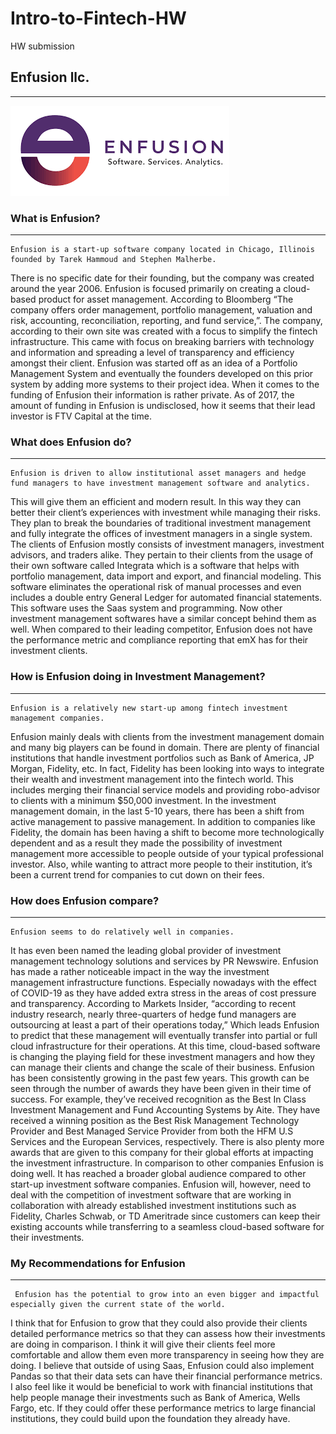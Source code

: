 # Intro-to-Fintech-HW
HW submission

## **Enfusion llc.**
--- 
![Enfusion](Enfusion.png)

### What is Enfusion?
---
	Enfusion is a start-up software company located in Chicago, Illinois founded by Tarek Hammoud and Stephen Malherbe.
  There is no specific date for their founding, but the company was created around the year 2006. Enfusion is focused primarily on creating a cloud-based product for asset management.
  According to Bloomberg “The company offers order management, portfolio management, valuation and risk, accounting, reconciliation, reporting, and fund service,”. The company, according to their own site was created with a focus to simplify the fintech infrastructure.
  This came with focus on breaking barriers with technology and information and spreading a level of transparency and efficiency amongst their client.
  Enfusion was started off as an idea of a Portfolio Management System and eventually the founders developed on this prior system by adding more systems to their project idea.
  When it comes to the funding of Enfusion their information is rather private. As of 2017, the amount of funding in Enfusion is undisclosed, how it seems that their lead investor is FTV Capital at the time.
  
### What does Enfusion do?
---
	Enfusion is driven to allow institutional asset managers and hedge fund managers to have investment management software and analytics.
  This will give them an efficient and modern result. 
  In this way they can better their client’s experiences with investment while managing their risks.
  They plan to break the boundaries of traditional investment management and fully integrate the offices of investment managers in a single system. The clients of Enfusion mostly consists of investment managers, investment advisors, and traders alike. 
  They pertain to their clients from the usage of their own software called Integrata which is a software that helps with portfolio management, data import and export, and financial modeling.
  This software eliminates the operational risk of manual processes and even includes a double entry General Ledger for automated financial statements. This software uses the Saas system and programming.
  Now other investment management softwares have a similar concept behind them as well. When compared to their leading competitor, Enfusion does not have the performance metric and compliance reporting that emX has for their investment clients.
  
### How is Enfusion doing in Investment Management?
---
	Enfusion is a relatively new start-up among fintech investment management companies.
  Enfusion mainly deals with clients from the investment management domain and many big players can be found in domain. 
  There are plenty of financial institutions that handle investment portfolios such as Bank of America, JP Morgan, Fidelity, etc.
  In fact, Fidelity has been looking into ways to integrate their wealth and investment management into the fintech world. This includes merging their financial service models and providing robo-advisor to clients with a minimum $50,000 investment. In the investment management domain, in the last 5-10 years, there has been a shift from active management to passive management.
  In addition to companies like Fidelity, the domain has been having a shift to become more technologically dependent and as a result they made the possibility of investment management more accessible to people outside of your typical professional investor.
  Also, while wanting to attract more people to their institution, it’s been a current trend for companies to cut down on their fees.
  
### How does Enfusion compare?
---
	Enfusion seems to do relatively well in companies.
  It has even been named the leading global provider of investment management technology solutions and services by PR Newswire.
  Enfusion has made a rather noticeable impact in the way the investment management infrastructure functions.
  Especially nowadays with the effect of COVID-19 as they have added extra stress in the areas of cost pressure and transparency. 
  According to Markets Insider, “according to recent industry research, nearly three-quarters of hedge fund managers are outsourcing at least a part of their operations today,” Which leads Enfusion to predict that these management will eventually transfer into partial or full cloud infrastructure for their operations.
  At this time, cloud-based software is changing the playing field for these investment managers and how they can manage their clients and change the scale of their business. Enfusion has been consistently growing in the past few years. 
  This growth can be seen through the number of awards they have been given in their time of success. For example, they’ve received recognition as the Best In Class Investment Management and Fund Accounting Systems by Aite.
  They have received a winning position as the Best Risk Management Technology Provider and Best Managed Service Provider from both the HFM U.S Services and the European Services, respectively.
  There is also plenty more awards that are given to this company for their global efforts at impacting the investment infrastructure. In comparison to other companies Enfusion is doing well.
  It has reached a broader global audience compared to other start-up investment software companies.
  Enfusion will, however, need to deal with the competition of investment software that are working in collaboration with already established investment institutions such as Fidelity, Charles Schwab, or TD Ameritrade since customers can keep their existing accounts while transferring to a seamless cloud-based software for their investments. 
  
### My Recommendations for Enfusion
---
	 Enfusion has the potential to grow into an even bigger and impactful especially given the current state of the world. 
  I think that for Enfusion to grow that they could also provide their clients detailed performance metrics so that they can assess how their investments are doing in comparison. I think it will give their clients feel more comfortable and allow them even more transparency in seeing how they are doing.
  I believe that outside of using Saas, Enfusion could also implement Pandas so that their data sets can have their financial performance metrics.
  I also feel like it would be beneficial to work with financial institutions that help people manage their investments such as Bank of America, Wells Fargo, etc.
  If they could offer these performance metrics to large financial institutions, they could build upon the foundation they already have.
